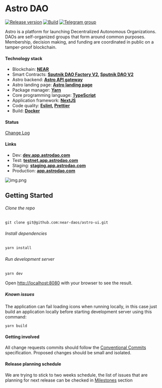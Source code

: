 # Astro DAO

[![Release version](https://img.shields.io/github/v/release/near-daos/astro-ui)](https://github.com/near-daos/astro-ui/releases/)
[![Build](https://github.com/near-daos/astro-ui/actions/workflows/build-deploy.yaml/badge.svg)](https://github.com/near-daos/astro-ui/actions/workflows/build-deploy.yaml)
[![Telegram group](https://img.shields.io/badge/-Telegram%20group-blue)](https://t.me/astro_near)

Astro is a platform for launching Decentralized Autonomous Organizations. DAOs are self-organized groups that form around common purposes. Membership, decision making, and funding are coordinated in public on a tamper-proof blockchain.

#### Technology stack

- Blockchain: **[NEAR](https://near.org/)**
- Smart Contracts: **[Sputnik DAO Factory V2](https://github.com/near-daos/sputnik-dao-contract/tree/main/sputnikdao-factory2), [Sputnik DAO V2](https://github.com/near-daos/sputnik-dao-contract/tree/main/sputnikdao2)**
- Astro backend: **[Astro API gateway](https://github.com/near-daos/astro-api-gateway)**
- Astro landing page: **[Astro landing page](https://github.com/near-daos/astro-ui-landing)**
- Package manager: **[Yarn](https://yarnpkg.com/)**
- Core programming language: **[TypeScript](https://www.typescriptlang.org/)**
- Application framework: **[NextJS](https://nextjs.org/)**
- Code quality: **[Eslint](https://eslint.org/), [Prettier](https://prettier.io/)**
- Build: **[Docker](https://www.docker.com/)**

#### Status

[Change Log](https://github.com/near-daos/astro-ui/releases/latest)

#### Links

- Dev: **[dev.app.astrodao.com](https://dev.app.astrodao.com/all/daos)**
- Test: **[testnet.app.astrodao.com](https://testnet.app.astrodao.com/all/daos)**
- Staging: **[staging.app.astrodao.com](https://staging.app.astrodao.com/all/daos)**
- Production: **[app.astrodao.com](https://app.astrodao.com/all/daos)**

![img.png](img.png)

## Getting Started

###### Clone the repo

```
git clone git@github.com:near-daos/astro-ui.git
```

###### Install dependencies

```bash
yarn install
```

###### Run development server

```bash
yarn dev
```

Open [http://localhost:8080](http://localhost:8080) with your browser to see the result.

##### Known issues

The application can fail loading icons when running locally, in this case just build an application locally before starting development server using this command:

```
yarn build
```

#### Getting involved

All change requests commits should follow the [Conventional Commits](https://www.conventionalcommits.org/en/v1.0.0/) specification.
Proposed changes should be small and isolated.

#### Release planning schedule

We are trying to stick to two weeks schedule, the list of issues that are planning for next release can be checked in [Milestones](https://github.com/near-daos/astro-ui/milestones) section
